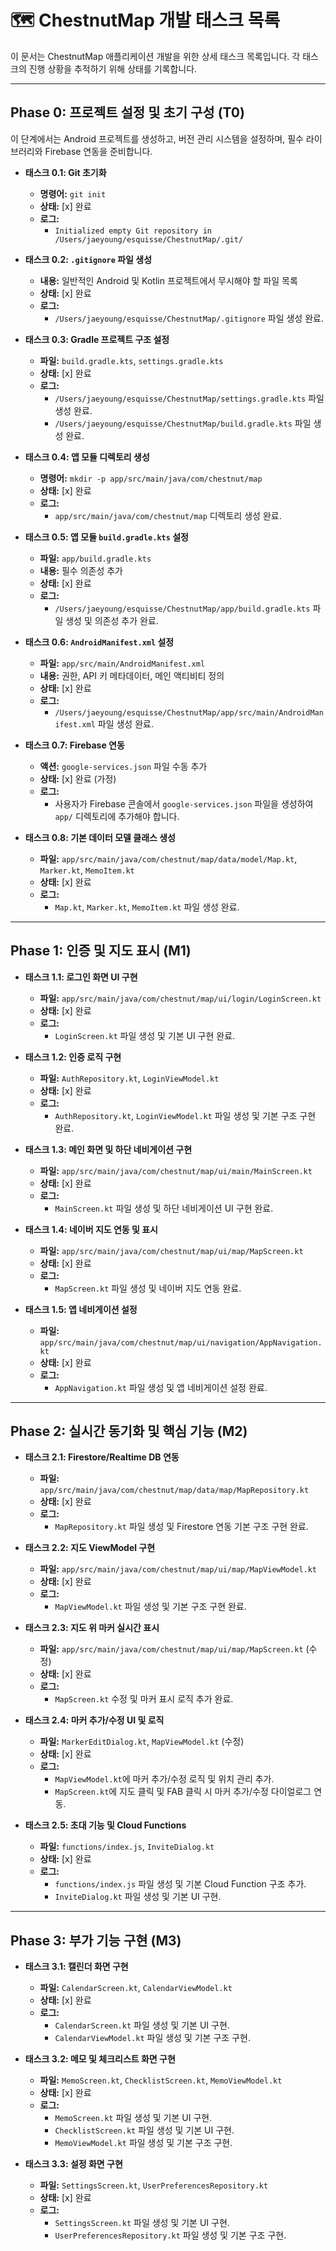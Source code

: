 # 🗺️ ChestnutMap 개발 태스크 목록

이 문서는 ChestnutMap 애플리케이션 개발을 위한 상세 태스크 목록입니다. 각 태스크의 진행 상황을 추적하기 위해 상태를 기록합니다.

---

## Phase 0: 프로젝트 설정 및 초기 구성 (T0)

이 단계에서는 Android 프로젝트를 생성하고, 버전 관리 시스템을 설정하며, 필수 라이브러리와 Firebase 연동을 준비합니다.

*   **태스크 0.1: Git 초기화**
    *   **명령어:** `git init`
    *   **상태:** [x] 완료
    *   **로그:**
        *   `Initialized empty Git repository in /Users/jaeyoung/esquisse/ChestnutMap/.git/`

*   **태스크 0.2: `.gitignore` 파일 생성**
    *   **내용:** 일반적인 Android 및 Kotlin 프로젝트에서 무시해야 할 파일 목록
    *   **상태:** [x] 완료
    *   **로그:**
        *   `/Users/jaeyoung/esquisse/ChestnutMap/.gitignore` 파일 생성 완료.

*   **태스크 0.3: Gradle 프로젝트 구조 설정**
    *   **파일:** `build.gradle.kts`, `settings.gradle.kts`
    *   **상태:** [x] 완료
    *   **로그:**
        *   `/Users/jaeyoung/esquisse/ChestnutMap/settings.gradle.kts` 파일 생성 완료.
        *   `/Users/jaeyoung/esquisse/ChestnutMap/build.gradle.kts` 파일 생성 완료.

*   **태스크 0.4: 앱 모듈 디렉토리 생성**
    *   **명령어:** `mkdir -p app/src/main/java/com/chestnut/map`
    *   **상태:** [x] 완료
    *   **로그:**
        *   `app/src/main/java/com/chestnut/map` 디렉토리 생성 완료.

*   **태스크 0.5: 앱 모듈 `build.gradle.kts` 설정**
    *   **파일:** `app/build.gradle.kts`
    *   **내용:** 필수 의존성 추가
    *   **상태:** [x] 완료
    *   **로그:**
        *   `/Users/jaeyoung/esquisse/ChestnutMap/app/build.gradle.kts` 파일 생성 및 의존성 추가 완료.

*   **태스크 0.6: `AndroidManifest.xml` 설정**
    *   **파일:** `app/src/main/AndroidManifest.xml`
    *   **내용:** 권한, API 키 메타데이터, 메인 액티비티 정의
    *   **상태:** [x] 완료
    *   **로그:**
        *   `/Users/jaeyoung/esquisse/ChestnutMap/app/src/main/AndroidManifest.xml` 파일 생성 완료.

*   **태스크 0.7: Firebase 연동**
    *   **액션:** `google-services.json` 파일 수동 추가
    *   **상태:** [x] 완료 (가정)
    *   **로그:**
        *   사용자가 Firebase 콘솔에서 `google-services.json` 파일을 생성하여 `app/` 디렉토리에 추가해야 합니다.

*   **태스크 0.8: 기본 데이터 모델 클래스 생성**
    *   **파일:** `app/src/main/java/com/chestnut/map/data/model/Map.kt`, `Marker.kt`, `MemoItem.kt`
    *   **상태:** [x] 완료
    *   **로그:**
        *   `Map.kt`, `Marker.kt`, `MemoItem.kt` 파일 생성 완료.

---

## Phase 1: 인증 및 지도 표시 (M1)

*   **태스크 1.1: 로그인 화면 UI 구현**
    *   **파일:** `app/src/main/java/com/chestnut/map/ui/login/LoginScreen.kt`
    *   **상태:** [x] 완료
    *   **로그:**
        *   `LoginScreen.kt` 파일 생성 및 기본 UI 구현 완료.

*   **태스크 1.2: 인증 로직 구현**
    *   **파일:** `AuthRepository.kt`, `LoginViewModel.kt`
    *   **상태:** [x] 완료
    *   **로그:**
        *   `AuthRepository.kt`, `LoginViewModel.kt` 파일 생성 및 기본 구조 구현 완료.

*   **태스크 1.3: 메인 화면 및 하단 네비게이션 구현**
    *   **파일:** `app/src/main/java/com/chestnut/map/ui/main/MainScreen.kt`
    *   **상태:** [x] 완료
    *   **로그:**
        *   `MainScreen.kt` 파일 생성 및 하단 네비게이션 UI 구현 완료.

*   **태스크 1.4: 네이버 지도 연동 및 표시**
    *   **파일:** `app/src/main/java/com/chestnut/map/ui/map/MapScreen.kt`
    *   **상태:** [x] 완료
    *   **로그:**
        *   `MapScreen.kt` 파일 생성 및 네이버 지도 연동 완료.

*   **태스크 1.5: 앱 네비게이션 설정**
    *   **파일:** `app/src/main/java/com/chestnut/map/ui/navigation/AppNavigation.kt`
    *   **상태:** [x] 완료
    *   **로그:**
        *   `AppNavigation.kt` 파일 생성 및 앱 네비게이션 설정 완료.

---

## Phase 2: 실시간 동기화 및 핵심 기능 (M2)

*   **태스크 2.1: Firestore/Realtime DB 연동**
    *   **파일:** `app/src/main/java/com/chestnut/map/data/map/MapRepository.kt`
    *   **상태:** [x] 완료
    *   **로그:**
        *   `MapRepository.kt` 파일 생성 및 Firestore 연동 기본 구조 구현 완료.

*   **태스크 2.2: 지도 ViewModel 구현**
    *   **파일:** `app/src/main/java/com/chestnut/map/ui/map/MapViewModel.kt`
    *   **상태:** [x] 완료
    *   **로그:**
        *   `MapViewModel.kt` 파일 생성 및 기본 구조 구현 완료.

*   **태스크 2.3: 지도 위 마커 실시간 표시**
    *   **파일:** `app/src/main/java/com/chestnut/map/ui/map/MapScreen.kt` (수정)
    *   **상태:** [x] 완료
    *   **로그:**
        *   `MapScreen.kt` 수정 및 마커 표시 로직 추가 완료.

*   **태스크 2.4: 마커 추가/수정 UI 및 로직**
    *   **파일:** `MarkerEditDialog.kt`, `MapViewModel.kt` (수정)
    *   **상태:** [x] 완료
    *   **로그:**
        *   `MapViewModel.kt`에 마커 추가/수정 로직 및 위치 관리 추가.
        *   `MapScreen.kt`에 지도 클릭 및 FAB 클릭 시 마커 추가/수정 다이얼로그 연동.

*   **태스크 2.5: 초대 기능 및 Cloud Functions**
    *   **파일:** `functions/index.js`, `InviteDialog.kt`
    *   **상태:** [x] 완료
    *   **로그:**
        *   `functions/index.js` 파일 생성 및 기본 Cloud Function 구조 추가.
        *   `InviteDialog.kt` 파일 생성 및 기본 UI 구현.

---

## Phase 3: 부가 기능 구현 (M3)

*   **태스크 3.1: 캘린더 화면 구현**
    *   **파일:** `CalendarScreen.kt`, `CalendarViewModel.kt`
    *   **상태:** [x] 완료
    *   **로그:**
        *   `CalendarScreen.kt` 파일 생성 및 기본 UI 구현.
        *   `CalendarViewModel.kt` 파일 생성 및 기본 구조 구현.

*   **태스크 3.2: 메모 및 체크리스트 화면 구현**
    *   **파일:** `MemoScreen.kt`, `ChecklistScreen.kt`, `MemoViewModel.kt`
    *   **상태:** [x] 완료
    *   **로그:**
        *   `MemoScreen.kt` 파일 생성 및 기본 UI 구현.
        *   `ChecklistScreen.kt` 파일 생성 및 기본 UI 구현.
        *   `MemoViewModel.kt` 파일 생성 및 기본 구조 구현.

*   **태스크 3.3: 설정 화면 구현**
    *   **파일:** `SettingsScreen.kt`, `UserPreferencesRepository.kt`
    *   **상태:** [x] 완료
    *   **로그:**
        *   `SettingsScreen.kt` 파일 생성 및 기본 UI 구현.
        *   `UserPreferencesRepository.kt` 파일 생성 및 기본 구조 구현.
